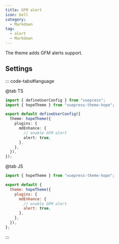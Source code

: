 ```yaml
---
title: GFM alert
icon: bell
category:
  - Markdown
tag:
  - alert
  - Markdown
---
```


The theme adds GFM alerts support.

<!-- more -->

## Settings

::: code-tabs#language

@tab TS

```ts {8-11} title=".vuepress/config.ts"
import { defineUserConfig } from "vuepress";
import { hopeTheme } from "vuepress-theme-hope";

export default defineUserConfig({
  theme: hopeTheme({
    plugins: {
      mdEnhance: {
        // enable GFM alert
        alert: true,
      },
    },
  }),
});
```

@tab JS

```js {7-10} title=".vuepress/config.js"
import { hopeTheme } from "vuepress-theme-hope";

export default {
  theme: hopeTheme({
    plugins: {
      mdEnhance: {
        // enable GFM alert
        alert: true,
      },
    },
  }),
};
```

:::

<!-- @include: @md-enhance/guide/stylize/alert.md#after -->
